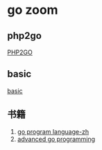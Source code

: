 # go zoom

## php2go
[PHP2GO](./PHP2GO.md)

## basic
[basic](./ucdo.github.com/book/hello/readme.md)

## 书籍
1. [go program language-zh](https://golang-china.github.io/gopl-zh/)
2. [advanced go programming](https://chai2010.cn/advanced-go-programming-book/)